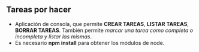 ## Tareas por hacer

- Aplicación de consola, que permite **CREAR TAREAS**, **LISTAR TAREAS**, **BORRAR TAREAS**. También permite _marcar una tarea como completa o incompleta y listar las mismas_.
- Es necesario **npm install** para obtener los módulos de node.
